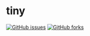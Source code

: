 # tiny
[![GitHub issues](https://img.shields.io/github/issues/naveentwinarcus/tiny)](https://github.com/naveentwinarcus/tiny/issues)
[![GitHub forks](https://img.shields.io/github/forks/naveentwinarcus/tiny)](https://github.com/naveentwinarcus/tiny/network)
